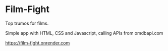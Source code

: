 # Film-Fight

Top trumos for films.

Simple app with HTML, CSS and Javascript, calling APIs from omdbapi.com

https://film-fight.onrender.com
